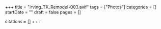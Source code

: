 +++
title = "Irving_TX_Remodel-003.avif"
tags = ["Photos"]
categories = []
startDate = ""
draft = false
pages = []

citations = []
+++
